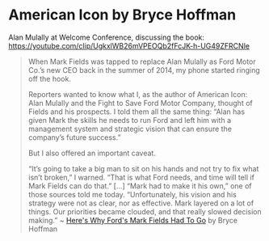 # American Icon by Bryce Hoffman

Alan Mulally at Welcome Conference, discussing the book:
https://youtube.com/clip/UgkxlWB26mVPEOQb2fFcJK-h-UG49ZFRCNle


> When Mark Fields was tapped to replace Alan Mulally as Ford Motor Co.’s new CEO back in the summer of 2014, my phone started ringing off the hook.
> 
> Reporters wanted to know what I, as the author of American Icon: Alan Mulally and the Fight to Save Ford Motor Company, thought of Fields and his prospects. I told them all the same thing: “Alan has given Mark the skills he needs to run Ford and left him with a management system and strategic vision that can ensure the company’s future success.”
> 
> But I also offered an important caveat.
> 
> “It’s going to take a big man to sit on his hands and not try to fix what isn’t broken,” I warned. “That is what Ford needs, and time will tell if Mark Fields can do that.”
> [...]
> “Mark had to make it his own,” one of those sources told me today. “Unfortunately, his vision and his strategy were not as clear, nor as effective. Mark layered on a lot of things. Our priorities became clouded, and that really slowed decision making.”
> ~ [Here's Why Ford's Mark Fields Had To Go](https://www.forbes.com/sites/brycehoffman/2017/05/22/heres-why-fords-mark-fields-had-to-go/?sh=9745cac3a922) by Bryce Hoffman
